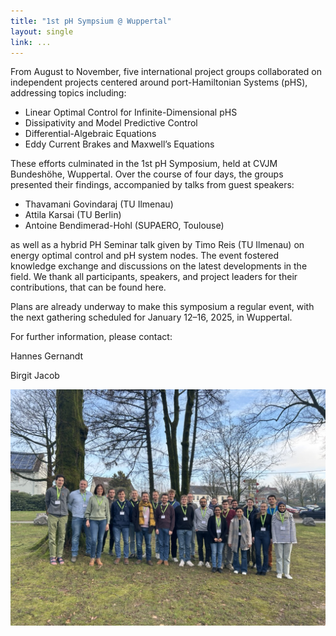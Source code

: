 ```yaml
---
title: "1st pH Sympsium @ Wuppertal"
layout: single
link: ...
---
```


From August to November, five international project groups collaborated on independent projects centered around port-Hamiltonian Systems (pHS), addressing topics including:

- Linear Optimal Control for Infinite-Dimensional pHS
-  Dissipativity and Model Predictive Control
-  Differential-Algebraic Equations
-  Eddy Current Brakes and Maxwell’s Equations

These efforts culminated in the 1st pH Symposium, held at CVJM Bundeshöhe, Wuppertal. Over the course of four days, the groups presented their findings, accompanied by talks from guest speakers:
- Thavamani Govindaraj (TU Ilmenau)
- Attila Karsai (TU Berlin)
- Antoine Bendimerad-Hohl (SUPAERO, Toulouse)

as well as a hybrid PH Seminar talk given by Timo Reis (TU Ilmenau) on energy optimal control and pH system nodes. 
The event fostered knowledge exchange and discussions on the latest developments in the field. We thank all participants, speakers, and project leaders for their contributions, that can be found here.

Plans are already underway to make this symposium a regular event, with the next gathering scheduled for January 12–16, 2025, in Wuppertal.

For further information, please contact:

Hannes Gernandt 

Birgit Jacob

<img src="/assets/sym1.jpeg"
     alt="Conference Picturen"
     style="float: left; margin-right: 10px;" />



